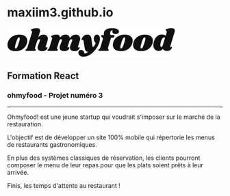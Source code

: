 # maxiim3.github.io

![](./public/img/logo/ohmyfood@2x.svg)

## Formation React
### ohmyfood - Projet numéro 3

---

Ohmyfood! est une jeune startup qui voudrait s'imposer sur le marché de la restauration. 

L'objectif est de développer un site 100% mobile qui répertorie les menus de restaurants gastronomiques. 

En plus des systèmes classiques de réservation, les clients pourront composer le menu de leur repas pour que les plats soient prêts à leur arrivée. 

Finis, les temps d'attente au restaurant !

